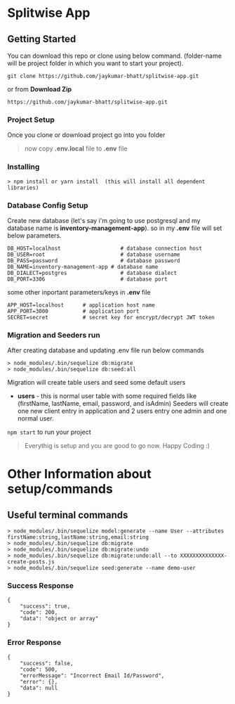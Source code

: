 # Splitwise App

## Getting Started
You can download this repo or clone using below command. (folder-name will be project folder in which you want to start your project).
```
git clone https://github.com/jaykumar-bhatt/splitwise-app.git
```
or from **Download Zip**
```
https://github.com/jaykumar-bhatt/splitwise-app.git
```
### Project Setup
Once you clone or download project go into you folder

>now copy **.env.local** file to **.env** file

### Installing
```
> npm install or yarn install  (this will install all dependent libraries)
```

### Database Config Setup
Create new database (let's say i'm going to use postgresql and my database name is **inventory-management-app**).
so in my **.env** file will set below parameters.
```
DB_HOST=localhost                   # database connection host
DB_USER=root                        # database username
DB_PASS=password                    # database password
DB_NAME=inventory-management-app # database name
DB_DIALECT=postgres                 # database dialect
DB_PORT=3306                        # database port
```
some other inportant parameters/keys in **.env** file
```
APP_HOST=localhost      # application host name
APP_PORT=3000           # application port
SECRET=secret           # secret key for encrypt/decrypt JWT token
```

### Migration and Seeders run
After creating database and updating .env file run below commands
```
> node_modules/.bin/sequelize db:migrate
> node_modules/.bin/sequelize db:seed:all
```
Migration will create table users and seed some default users
* **users** - this is normal user table with some required fields like (firstName, lastName, email, password, and isAdmin)
Seeders will create one new client entry in application and 2 users entry one admin and one normal user.

`npm start` to run your project 
>Everythig is setup and you are good to go now. Happy Coding :)

# Other Information about setup/commands
## Useful terminal commands
```
> node_modules/.bin/sequelize model:generate --name User --attributes firstName:string,lastName:string,email:string
> node_modules/.bin/sequelize db:migrate
> node_modules/.bin/sequelize db:migrate:undo
> node_modules/.bin/sequelize db:migrate:undo:all --to XXXXXXXXXXXXXX-create-posts.js
> node_modules/.bin/sequelize seed:generate --name demo-user
```


### Success Response
```
{
    "success": true,
    "code": 200,
    "data": "object or array"
}
```
### Error Response
```
{
    "success": false,
    "code": 500,
    "errorMessage": "Incorrect Email Id/Password",
    "error": {},
    "data": null
}
